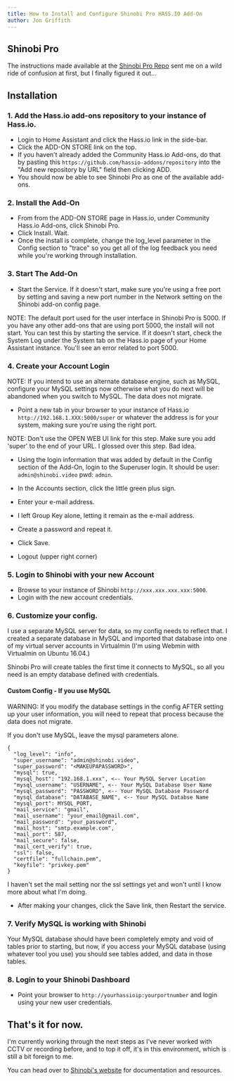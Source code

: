 ```yaml
---
title: How to Install and Configure Shinobi Pro HASS.IO Add-On
author: Jon Griffith
---
```


## Shinobi Pro

The instructions made available at the [Shinobi Pro Repo](https://github.com/hassio-addons/addon-shinobi) sent me on a wild ride of confusion at first, but I finally figured it out...

## Installation

### 1. Add the Hass.io add-ons repository to your instance of Hass.io.

- Login to Home Assistant and click the Hass.io link in the side-bar.
- Click the ADD-ON STORE link on the top.
- If you haven't already added the Community Hass.io Add-ons, do that by pasting this ```https://github.com/hassio-addons/repository``` into the "Add new repository by URL" field then clicking ADD.
- You should now be able to see Shinobi Pro as one of the available add-ons.

### 2. Install the Add-On

- From from the ADD-ON STORE page in Hass.io, under Community Hass.io Add-ons, click Shinobi Pro.
- Click Install.  Wait.
- Once the install is complete, change the log_level parameter in the Config section to "trace" so you get all of the log feedback you need while you're working through installation.

### 3. Start The Add-On

- Start the Service.  If it doesn't start, make sure you're using a free port by setting and saving a new port number in the Network setting on the Shinobi add-on config page.

NOTE: The default port used for the user interface in Shinobi Pro is 5000.  If you have any other add-ons that are using port 5000, the install will not start.  You can test this by starting the service.  If it doesn't start, check the System Log under the System tab on the Hass.io page of your Home Assistant instance.  You'll see an error related to port 5000.

### 4. Create your Account Login

NOTE: If you intend to use an alternate database engine, such as MySQL, configure your MySQL settings now otherwise what you do next will be abandoned when you switch to MySQL.  The data does not migrate.

- Point a new tab in your browser to your instance of Hass.io `http://192.168.1.XXX:5000/super` or whatever the address is for your system, making sure you're using the right port.

NOTE: Don't use the OPEN WEB UI link for this step.  Make sure you add 'super' to the end of your URL.  I glossed over this step.  Bad idea.

- Using the login information that was added by default in the Config section of the Add-On, login to the Superuser login.  It should be user: `admin@shinobi.video` pwd: `admin`.

- In the Accounts section, click the little green plus sign.
- Enter your e-mail address.
- I left Group Key alone, letting it remain as the e-mail address.
- Create a password and repeat it.
- Click Save.
- Logout (upper right corner)

### 5. Login to Shinobi with your new Account

- Browse to your instance of Shinobi `http://xxx.xxx.xxx.xxx:5000`.
- Login with the new account credentials.

### 6. Customize your config.

I use a separate MySQL server for data, so my config needs to reflect that.  I created a separate database in MySQL and imported that database into one of my virtual server accounts in Virtualmin (I'm using Webmin with Virtualmin on Ubuntu 16.04.)

Shinobi Pro will create tables the first time it connects to MySQL, so all you need is an empty database defined with credentials.

#### Custom Config - If you use MySQL

WARNING: If you modify the database settings in the config AFTER setting up your user information, you will need to repeat that process because the data does not migrate.

If you don't use MySQL, leave the mysql parameters alone.

    {
      "log_level": "info",
      "super_username": "admin@shinobi.video",
      "super_password": "<MAKEUPAPASSWORD>",
      "mysql": true,
      "mysql_host": "192.168.1.xxx", <-- Your MySQL Server Location
      "mysql_username": "USERNAME", <-- Your MySQL Database User Name
      "mysql_password": "PASSWORD", <-- Your MySQL Database Password
      "mysql_database": "DATABASE_NAME", <-- Your MySQL Databse Name
      "mysql_port": MYSQL_PORT,
      "mail_service": "gmail",
      "mail_username": "your_email@gmail.com",
      "mail_password": "your_password",
      "mail_host": "smtp.example.com",
      "mail_port": 587,
      "mail_secure": false,
      "mail_cert_verify": true,
      "ssl": false,
      "certfile": "fullchain.pem",
      "keyfile": "privkey.pem"
    }

I haven't set the mail setting nor the ssl settings yet and won't until I know more about what I'm doing.

- After making your changes, click the Save link, then Restart the service.

### 7. Verify MySQL is working with Shinobi

Your MySQL database should have been completely empty and void of tables prior to starting, but now, if you access your MySQL database (using whatever tool you use) you should see tables added, and data in those tables.

### 8. Login to your Shinobi Dashboard

- Point your browser to `http://yourhassioip:yourportnumber` and login using your new user credentials.

## That's it for now.

I'm currently working through the next steps as I've never worked with CCTV or recording before, and to top it off, it's in this environment, which is still a bit foreign to me.

You can head over to [Shinobi's website](https://shinobi.video/) for documentation and resources.

